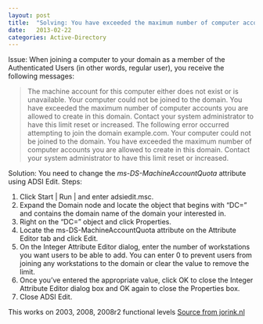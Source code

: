 ```yaml
---
layout: post
title:  "Solving: You have exceeded the maximum number of computer accounts you are allowed to create in this domain..."
date:   2013-02-22
categories: Active-Directory
---
```

Issue: When joining a computer to your domain as a member of the Authenticated Users (in other words, regular user), you receive the following messages:

> The machine account for this computer either does not exist or is unavailable.
> Your computer could not be joined to the domain. You have exceeded the maximum number of computer accounts you are allowed to create in this domain. Contact your system administrator to have this limit reset or increased.
> The following error occurred attempting to join the domain example.com. Your computer could not be joined to the domain. You have exceeded the maximum number of computer accounts you are allowed to create in this domain. Contact your system administrator to have this limit reset or increased.

Solution: You need to change the _ms-DS-MachineAccountQuota_ attribute using ADSI Edit. Steps:

1.  Click Start | Run | and enter adsiedit.msc.
2.  Expand the Domain node and locate the object that begins with “DC=” and contains the domain name of the domain your interested in.
3.  Right on the “DC=” object and click Properties.
4.  Locate the ms-DS-MachineAccountQuota attribute on the Attribute Editor tab and click Edit.
5.  On the Integer Attribute Editor dialog, enter the number of workstations you want users to be able to add. You can enter 0 to prevent users from joining any workstations to the domain or clear the value to remove the limit.
6.  Once you’ve entered the appropriate value, click OK to close the Integer Attribute Editor dialog box and OK again to close the Properties box.
7.  Close ADSI Edit.

This works on 2003, 2008, 2008r2 functional levels [Source from jorink.nl](http://www.jorink.nl/2010/09/increase-the-number-of-workstations-a-user-can-join-to-a-domain/)
